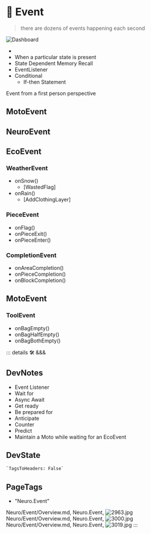 
# 💜 <neuro>Event</neuro>

> there are dozens of events happening each second

![Dashboard](/dev/Dashboard.png)

- 
- When a particular state is present
- State Dependent Memory Recall
- EventListener
- Conditional
    - If-then Statement

Event from a first person perspective

## MotoEvent

## NeuroEvent

## EcoEvent

### WeatherEvent

- onSnow()
    - [WastedFlag]
- onRain()
    - [AddClothingLayer]

### PieceEvent

- onFlag()
- onPieceExit()
- onPieceEnter()

### CompletionEvent

- onAreaCompletion()
- onPieceCompletion()
- onBlockCompletion()

## MotoEvent

### ToolEvent

- onBagEmpty()
- onBagHalfEmpty()
- onBagBothEmpty()

::: details 🛠 <dev>&&&</dev>

## DevNotes

- Event Listener
- Wait for
- Async Await
- Get ready
- Be prepared for
- Anticipate
- Counter
- Predict
- Maintain a Moto while waiting for an EcoEvent

## DevState

```py
`TagsToHeaders: False`
```

<h2>PageTags</h2>

- "Neuro.Event"

Neuro/Event/Overview.md, <dev>Neuro.Event</dev>, ![2963.jpg](/PaperPhoto/2963.jpg)
Neuro/Event/Overview.md, <dev>Neuro.Event</dev>, ![3000.jpg](/PaperPhoto/3000.jpg)
Neuro/Event/Overview.md, <dev>Neuro.Event</dev>, ![3019.jpg](/PaperPhoto/3019.jpg)
:::

